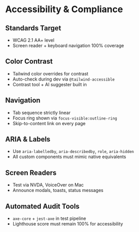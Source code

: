 
# Accessibility & Compliance

## Standards Target
- WCAG 2.1 AA+ level
- Screen reader + keyboard navigation 100% coverage

## Color Contrast
- Tailwind color overrides for contrast
- Auto-check during dev via `@tailwind-accessible`
- Contrast tool + AI suggester built in

## Navigation
- Tab sequence strictly linear
- Focus ring shown via `focus-visible:outline-ring`
- Skip-to-content link on every page

## ARIA & Labels
- Use `aria-labelledby`, `aria-describedby`, `role`, `aria-hidden`
- All custom components must mimic native equivalents

## Screen Readers
- Test via NVDA, VoiceOver on Mac
- Announce modals, toasts, status messages

## Automated Audit Tools
- `axe-core` + `jest-axe` in test pipeline
- Lighthouse score must remain 100% for accessibility
